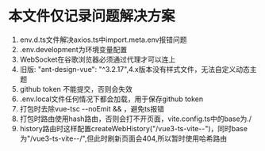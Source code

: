 # 本文件仅记录问题解决方案
1. env.d.ts文件解决axios.ts中import.meta.env报错问题
2. .env.development为环境变量配置
3. WebSocket在谷歌浏览器必须通过代理才可以连上
4.  旧版:   "ant-design-vue": "^3.2.17",4.x版本没有样式文件，无法自定义动态主题
5. github token 不能提交，否则会失效
6. .env.local文件任何情况下都会加载，用于保存github token
7. 打包时去除vue-tsc --noEmit && ，避免ts报错
8. 打包时路由使用hash路由，否则会打不开页面，vite.config.ts中的base为./
9. history路由时这样配置createWebHistory("/vue3-ts-vite--")，同时base为"/vue3-ts-vite--/",但此时刷新页面会404,所以暂时使用哈希路由

